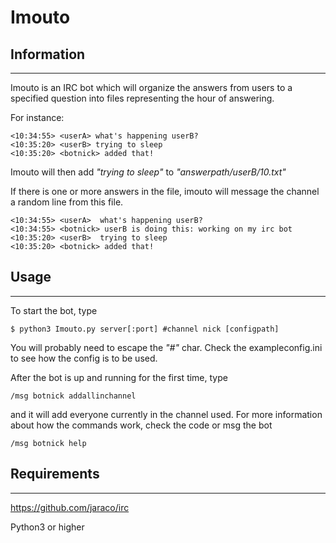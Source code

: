 # Imouto

## Information
----------
Imouto is an IRC bot which will organize the answers from users to a specified question into
files representing the hour of answering.

For instance:

```
<10:34:55> <userA> what's happening userB?
<10:35:20> <userB> trying to sleep
<10:35:20> <botnick> added that!
```
Imouto will then add *"trying to sleep"* to *"answerpath/userB/10.txt"*

If there is one or more answers in the file, imouto will message the channel a random line from this file.


```
<10:34:55> <userA> 	what's happening userB?
<10:34:55> <botnick> userB is doing this: working on my irc bot
<10:35:20> <userB> 	trying to sleep
<10:35:20> <botnick> added that!
```

## Usage
----------
To start the bot, type
```
$ python3 Imouto.py server[:port] #channel nick [configpath]
```

You will probably need to escape the *"#"* char.
Check the exampleconfig.ini to see how the config is to be used.

After the bot is up and running for the first time, type
```
/msg botnick addallinchannel
```
 and it will add everyone currently in the channel used.
For more information about how the commands work, check the code or msg the bot

```
/msg botnick help
```

## Requirements
----------
https://github.com/jaraco/irc

Python3 or higher
